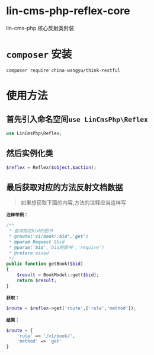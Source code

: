 # lin-cms-php-reflex-core
lin-cms-php  核心反射类封装

# `composer` 安装

```composer
composer require china-wangyu/think-restful
```

# 使用方法

## 首先引入命名空间`use LinCmsPhp\Reflex`

```php
use LinCmsPhp\Reflex;
```

## 然后实例化类

```php
$reflex = Reflex($object,$action);
```

## 最后获取对应的方法反射文档数据

> 如果想获取下面的内容,方法的注释应当这样写


**`注释举例：`**
```php
/**
 * 查询指定bid的图书
 * @route('v1/book/:bid','get')
 * @param Request $bid
 * @param('bid','bid的图书','require')
 * @return mixed
 */
public function getBook($bid)
{
    $result = BookModel::get($bid);
    return $result;
}
```

**`获取：`**

```php
$route = $reflex->get('route',['rule','method']);
```

**`结果：`**

```php
$route = {
    'rule' => '/v1/book/',
    'method' => 'get'
}
```